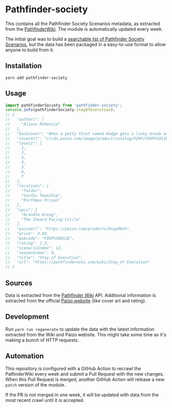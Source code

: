 # Pathfinder-society

This contains all the Pathfinder Society Scenarios metadata, as extracted from
the [PathfinderWiki][1]. The module is automatically updated every week.

The initial goal was to build a [searchable list of Pathfinder Society Scenarios][2],
but the data has been packaged in a easy-to-use format to allow anyone to build
from it.

## Installation

```shell
yarn add pathfinder-society
```

## Usage

```js
import pathfinderSociety from 'pathfinder-society';
console.info(pathfinderSociety.stayOfExecution);
// {
//   "authors": [
//     "Alison McKenzie"
//   ],
//   "backcover": "When a petty thief named Hadge gets a lucky break and makes off with a powerful divination focus of the Pathfinder Society's masked leadership, you and your fellow Pathfinders set out to the sparsely populated Taldor frontier to find him and recover the focus. When the local governor tosses Hadge into the brutal Porthmos Prison for a minor crime, your mission suddenly becomes a jail break. Will you free Hadge and uncover the location of the focus before the gangs of Porthmos tear him apart?",
//   "coverUrl": "//cdn.paizo.com/image/product/catalog/PZOP/PZOPSS012E_500.jpeg",
//   "levels": [
//     1,
//     2,
//     3,
//     4,
//     5,
//     6,
//     7
//   ],
//   "locations": [
//     "Taldor",
//     "Sardis Township",
//     "Porthmos Prison"
//   ],
//   "npcs": [
//     "Drandle Dreng",
//     "The Inward Facing Circle"
//   ],
//   "paizoUrl": "https://paizo.com/products/btpy86nh",
//   "price": 3.99,
//   "pubcode": "PZOPSS0012E",
//   "rating": 2.3,
//   "scenarioIndex": 12,
//   "seasonIndex": 0,
//   "title": "Stay of Execution",
//   "url": "https://pathfinderwiki.com/wiki/Stay_of_Execution"
// }
```

## Sources

Data is extracted from the [Pathfinder Wiki][1] API. Additional information is
extracted from the official [Paizo website][3] (like cover art and rating).

## Development

Run `yarn run regenerate` to update the data with the latest information
extracted from the Wiki and Paizo website. This might take some time as it's
making a bunch of HTTP requests.

## Automation

This repository is configured with a GitHub Action to recrawl the PatfinderWiki
every week and submit a Pull Request with the new changes. When this Pull
Request is merged, another GitHub Action will release a new `patch` version of
the module.

If the PR is not merged in one week, it will be updated with data from the most
recent crawl until it is accepted.

[1]: https://pathfinderwiki.com/wiki/Pathfinder_Wiki
[2]: https://gamemaster.pixelastic.com/society/
[3]: https://paizo.com
